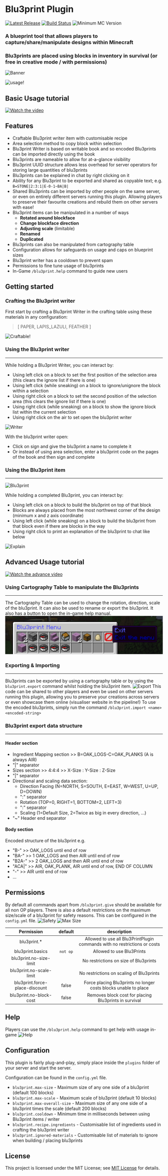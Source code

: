 # Blu3print Plugin

[![Latest Release](https://img.shields.io/github/v/release/bl3rune/Blu3Prints-Plugin)](https://github.com/bl3rune/Blu3Prints-Plugin/releases)
[![Build Status](https://github.com/bl3rune/Blu3Prints-Plugin/actions/workflows/build.yml/badge.svg?branch=main)](https://github.com/bl3rune/Blu3Prints-Plugin/actions)
![Minimum MC Version](https://img.shields.io/badge/Spigot_Versions-v1.18_--_v1.21.5-orange)

### **A blueprint tool that allows players to capture/share/manipulate designs within Minecraft** 
### Blu3prints are placed using blocks in inventory in survival (or free in creative mode / with permissions)

![Banner](/images/Banner.png "Banner")


![usage!](/images/Blu3print.gif "Usage")

## Basic Usage tutorial
[![Watch the video](https://img.youtube.com/vi/iNgYVwC9tRA/maxresdefault.jpg)](https://www.youtube.com/watch?v=iNgYVwC9tRA)

## Features
- Craftable Blu3print writer item with customisable recipe
- Area selection method to copy block within selection
- Blu3print Writer is based on writable book and so encoded Blu3prints can be imported directly using the book
- Blu3prints are nameable to allow for at-a-glance visibility
- Blu3print UUID structure allows less overhead for server operators for storing large quantities of blu3prints
- Blu3prints can be explained in chat by right clicking on it
- Ability for any Blu3print to be exported and shared as copyable text; e.g.  `B=STONE|2:3:1|E-0-1~BA|B|`
- Shared Blu3prints can be imported by other people on the same server, or even on entirely different servers running this plugin. Allowing players to preserve their favourite creations and rebuild them on other servers with ease!
- Blu3print items can be manipulated in a number of ways
    - **Rotated around blockface**
    - **Change blockface direction**
    - **Adjusting scale** (limitable)
    - **Renamed**
    - **Duplicated**
- Blu3prints can also be manipulated from cartography table
- Configuration allows for safeguards on usage and caps on blueprint sizes
- Blu3print writer has a cooldown to prevent spam
- Permissions to fine tune usage of blu3prints
- In-Game `/blu3print.help` command to guide new users

## Getting started

### Crafting the Blu3print writer
First start by crafting a Blu3print Writer in the crafting table using these materials in any configuration:
> [ PAPER, LAPIS_LAZULI, FEATHER ]

![Craftable!](/images/Crafting.png "Craftable!")


### Using the Blu3print writer
------
While holding a Blu3print Writer, you can interact by:
- Using left click on a block to set the first position of the selection area (this clears the ignore list if there is one)
- Using left click (while sneaking) on a block to ignore/unignore the block within a selection
- Using right click on a block to set the second position of the selection area (this clears the ignore list if there is one)
- Using right click (while sneaking) on a block to show the ignore block list within the current selection
- Using right click on the air to set open the blu3print writer

![Writer](/images/Writer.png "Writer")

With the blu3print writer open:
- Click on sign and give the blu3print a name to complete it
- Or instead of using area selection, enter a blu3print code on the pages of the book and then sign and complete


### Using the Blu3print item
------
![Blu3print](/images/Completed.png "Blu3print")

While holding a completed Blu3print, you can interact by:
- Using left click on a block to build the blu3print on top of that block
- Blocks are always placed from the most northwest corner of the design (minimum x and z axis coordinate)
- Using left click (while sneaking) on a block to build the blu3print from that block even if there are blocks in the way
- Using right click to print an explanation of the blu3print to chat like below

![Explain](/images/Explain.png "Explain")

## Advanced Usage tutorial
[![Watch the advance video](https://img.youtube.com/vi/Cub94f1ckE8/maxresdefault.jpg)](https://www.youtube.com/watch?v=Cub94f1ckE8)

### Using Cartography Table to manipulate the Blu3prints
------
The Cartography Table can be used to change the rotation, direction, scale of the blu3print.
It can also be used to rename or export the blu3print.
It also has a button to open the in-game help manual.
![Menu](/images/Menu.png "Menu")


### Exporting & Importing
------
Blu3prints can be exported by using a cartography table or by using the `blu3print.export` command whilst holding the blu3print item.
![Export](/images/Export.png "Export")
This code can be shared to other players and even be used on other servers running this plugin, allowing you to preserve your creations across servers or even showcase them online (visualiser website in the pipeline!)
To use the encoded blu3prints, simply run the command `/blu3print.import <name> <encoded-string>`


### Blu3print export data structure
------
#### Header section
- Ingredient Mapping section >> B=OAK_LOGS-C=OAK_PLANKS (A is always AIR)
- "|" separator
- Sizes section >> 4:4:4 >> X-Size : Y-Size : Z-Size 
- "|" separator
- Directional and scaling data section:
    - Direction Facing (N=NORTH, S=SOUTH, E=EAST, W=WEST, U=UP, D=DOWN)
    - ":" separator
    - Rotation (TOP=0, RIGHT=1, BOTTOM=2, LEFT=3)
    - ":" separator
    - Scaling (1=Default Size, 2=Twice as big in every direction, ...)
- "~" Header end separator
#### Body section
Encoded structure of the blu3print e.g.
- "B-" >> OAK_LOGS until end of row
- "BA-" >> 1 OAK_LOGS and then AIR until end of row
- "B2A-" >> 2 OAK_LOGS and then AIR until end of row
- "ACA|" >> AIR, OAK_PLANK, AIR until end of row, END OF COLUMN
- "-" >> AIR until end of row
- ...







## Permissions
By default all commands apart from `/blu3print.give` should be available for all non OP players.
There is also a default restrictions on the maximum size/scale of a blu3print for safety reasons. This can be configured in the `config.yml` file.
![Safety](/images/Safety.png "Safety")
![Max Size](/images/Max-size.png "Max Size")

| Permission | default    | description    |
| :---:   | :---: | :---: |
| blu3print.* |    | Allowed to use all Blu3PrintPlugin commands with no restrictions or costs   |
| blu3print.basics  | `not op` | Allowed to use Blu3Prints |
| blu3print.no-size-limit  | | No restrictions on size of Blu3prints |
| blu3print.no-scale-limit  | | No restrictions on scaling of Blu3prints |
| blu3print.force-place-discount  | false | Force placing Blu3prints no longer costs blocks unable to place |
| blu3print.no-block-cost  | false | Removes block cost for placing Blu3prints in survival |


## Help
Players can use the `/blu3print.help` command to get help with usage in-game
![Help](/images/Help.png "Help")


## Configuration
This plugin is fairly plug-and-play, simply place inside the `plugins` folder of your server and start 
the server. 

Configuration can be found in the `config.yml` file. 
- `blu3print.max-size` - Maximum size of any one side of a blu3print (default 100 blocks)
- `blu3print.max-scale` - Maximum scale of blu3print (default 10 blocks)
- `blu3print.max-overall-size` - Maximum size of any one side of a blu3print times the scale (default 200 blocks)
- `blu3print.cooldown` - Minimum time in milliseconds between using Blu3print items / writer
- `blu3print.recipe.ingredients` - Customisable list of ingredients used in crafting the blu3print writer
- `blu3print.ignored-materials` - Customisable list of materials to ignore when building / placing blu3prints


## License
This project is licensed under the MIT License; 
see [MIT License](MIT.md) for details.